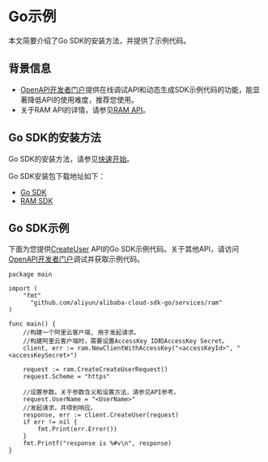 # Go示例

本文简要介绍了Go SDK的安装方法，并提供了示例代码。

## 背景信息

-   [OpenAPI开发者门户](https://next.api.aliyun.com)提供在线调试API和动态生成SDK示例代码的功能，能显著降低API的使用难度，推荐您使用。
-   关于RAM API的详情，请参见[RAM API](/cn.zh-CN/API参考/API参考（RAM）/API概览.md)。

## Go SDK的安装方法

Go SDK的安装方法，请参见[快速开始]()。

Go SDK安装包下载地址如下：

-   [Go SDK](https://github.com/aliyun/alibaba-cloud-sdk-go)
-   [RAM SDK](https://github.com/aliyun/alibaba-cloud-sdk-go/tree/master/services/ram)

## Go SDK示例

下面为您提供[CreateUser](/cn.zh-CN/API参考/API参考（RAM）/用户管理接口/CreateUser.md) API的Go SDK示例代码。关于其他API，请访问[OpenAPI开发者门户](https://next.api.aliyun.com)调试并获取示例代码。

```
package main

import (
    "fmt"
      "github.com/aliyun/alibaba-cloud-sdk-go/services/ram"
)

func main() {
    //构建一个阿里云客户端, 用于发起请求。
    //构建阿里云客户端时，需要设置AccessKey ID和AccessKey Secret。
    client, err := ram.NewClientWithAccessKey("<accessKeyId>", "<accessKeySecret>")

    request := ram.CreateCreateUserRequest()
    request.Scheme = "https"
    
    //设置参数。关于参数含义和设置方法，请参见API参考。
    request.UserName = "<UserName>"
    //发起请求，并得到响应。
    response, err := client.CreateUser(request)
    if err != nil {
        fmt.Print(err.Error())
    }
    fmt.Printf("response is %#v\n", response)
}
```

